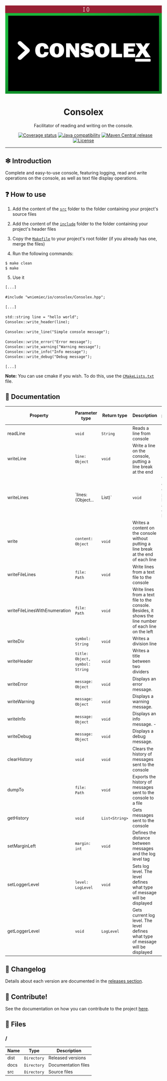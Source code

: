 ![](https://github.com/wniemiec-io-cpp/consolex/blob/master/docs/img/logo/logo.jpg)

<h1 align='center'>Consolex</h1>
<p align='center'>Facilitator of reading and writing on the console.</p>
<p align="center">
	<a href="https://github.com/wniemiec-io-cpp/consolex/actions/workflows/windows.yml"><img src="https://github.com/wniemiec-io-cpp/consolex/actions/workflows/windows.yml/badge.svg" alt=""></a>
	<a href="https://github.com/wniemiec-io-cpp/consolex/actions/workflows/macos.yml"><img src="https://github.com/wniemiec-io-cpp/consolex/actions/workflows/macos.yml/badge.svg" alt=""></a>
	<a href="https://github.com/wniemiec-io-cpp/consolex/actions/workflows/ubuntu.yml"><img src="https://github.com/wniemiec-io-cpp/consolex/actions/workflows/ubuntu.yml/badge.svg" alt=""></a>
	<a href="https://codecov.io/gh/wniemiec-io-cpp/consolex"><img src="https://codecov.io/gh/wniemiec-io-cpp/consolex/branch/master/graph/badge.svg?token=R2SFS4SP86" alt="Coverage status"></a>
	<a href="http://java.oracle.com"><img src="https://img.shields.io/badge/java-11+-D0008F.svg" alt="Java compatibility"></a>
	<a href="https://mvnrepository.com/artifact/io.github.wniemiec-io-cpp/consolex"><img src="https://img.shields.io/maven-central/v/io.github.wniemiec-io-cpp/consolex" alt="Maven Central release"></a>
	<a href="https://github.com/wniemiec-io-cpp/consolex/blob/master/LICENSE"><img src="https://img.shields.io/github/license/wniemiec-io-cpp/consolex" alt="License"></a>
</p>
<hr />

## ❇ Introduction
Complete and easy-to-use console, featuring logging, read and write operations on the console, as well as text file display operations.

## ❓ How to use
1. Add the content of the [`src`](https://github.com/wniemiec-io-cpp/consolex/blob/master/src) folder to the folder containing your project's source files

2. Add the content of the [`include`](https://github.com/wniemiec-io-cpp/consolex/blob/master/include) folder to the folder containing your project's header files

3. Copy the [`Makefile`](https://github.com/wniemiec-io-cpp/consolex/blob/master/Makefile) to your project's root folder (if you already has one, merge the files)

4. Run the following commands:
```
$ make clean
$ make
```

5. Use it
```
[...]

#include "wniemiec/io/consolex/Consolex.hpp";

[...]

std::string line = "hello world";
Consolex::write_header(line);

Consolex::write_line("Simple console message");

Consolex::write_error("Error message");
Consolex::write_warning("Warning message");
Consolex::write_info("Info message");
Consolex::write_debug("Debug message");

[...]
```

**Note:** You can use cmake if you wish. To do this, use the [`CMakeLists.txt`](https://github.com/wniemiec-io-cpp/consolex/blob/master/CMakeLists.txt) file.

## 📖 Documentation
|        Property        |Parameter type|Return type|Description|Default parameter value|
|----------------|-------------------------------|-----|------------------------|--------|
|readLine |`void`|`String`|Reads a line from console| - |
|writeLine |`line: Object`|`void`|Write a line on the console, putting a line break at the end| - |
|writeLines |`lines: (Object... | List<String>)`|`void`|Write lines on the console, putting a line break at the end of each line| - |
|write |`content: Object`|`void`|Writes a content on the console without putting a line break at the end of each line| - |
|writeFileLines | `file: Path`|`void`|Write lines from a text file to the console| - |
|writeFileLinesWithEnumeration | `file: Path`|`void`|Write lines from a text file to the console. Besides, it shows the line number of each line on the left| - |
|writeDiv | `symbol: String`|`void`|Writes a division line| `"-"` |
|writeHeader | `title: Object, symbol: String`|`void`|Writes a title between two dividers| - , `"-"`|
|writeError | `message: Object`|`void`|Displays an error message.| - |
|writeWarning | `message: Object`|`void`|Displays a warning message.| - |
|writeInfo | `message: Object`|`void`|Displays an info message. - |
|writeDebug | `message: Object`|`void`|Displays a debug message.| - |
|clearHistory | `void`|`void`|Clears the history of messages sent to the console| - |
|dumpTo | `file: Path`|`void`|Exports the history of messages sent to the console to a file| - |
|getHistory | `void`|`List<String>`|Gets messages sent to the console| - |
|setMarginLeft | `margin: int`|`void`|Defines the distance between messages and the log level tag| - |
|setLoggerLevel | `level: LogLevel`|`void`|Sets log level. The level defines what type of message will be displayed| - |
|getLoggerLevel | `void`|`LogLevel`|Gets current log level. The level defines what type of message will be displayed| - |


## 🚩 Changelog
Details about each version are documented in the [releases section](https://github.com/williamniemiec/wniemiec-io-cpp/consolex/releases).

## 🤝 Contribute!
See the documentation on how you can contribute to the project [here](https://github.com/wniemiec-io-cpp/consolex/blob/master/CONTRIBUTING.md).

## 📁 Files

### /
|        Name        |Type|Description|
|----------------|-------------------------------|-----------------------------|
|dist |`Directory`|Released versions|
|docs |`Directory`|Documentation files|
|src     |`Directory`| Source files|
